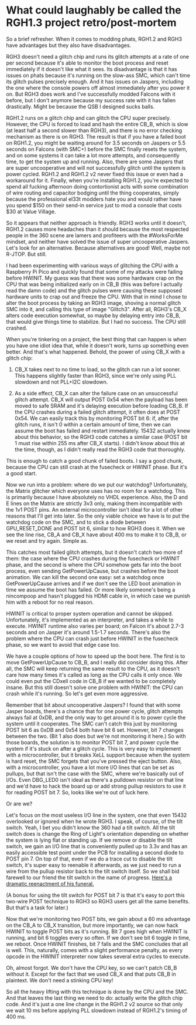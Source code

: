 # What could laughably be called the RGH1.3 project retro/post-mortem

So a brief refresher. When it comes to modding phats, RGH1.2 and RGH3 have advantages but they also have disadvantages.

RGH3 doesn't need a glitch chip and runs its glitch attempts at a rate of one per second because it's able to
monitor the boot process and reset immediately if it doesn't like what it sees. Its disadvantage is that it
has issues on phats because it's running on the slow-ass SMC, which can't time its glitch pulses precisely enough.
And it has issues on Jaspers, including the one where the console powers off almost immediately after you power it on. But
RGH3 does work and I've successfully modded Falcons with it before, but I don't anymore because my success rate
with it has fallen drastically. Might be because the QSB I designed sucks balls.

RGH1.2 runs on a glitch chip and can glitch the CPU super precisely. However, the CPU is forced to load and hash
the entire CB_B, which is slow (at least half a second slower than RGH3), and there is no error checking mechanism
as there is on RGH3. The result is that if you have a failed boot on RGH1.2, you might be waiting around for 3.5
seconds on Jaspers or 5.5 seconds on Falcons (with SMC+) before the SMC finally resets the system, and on some
systems it can take a lot more attempts, and consequently time, to get the system up and running. Also, there are
some Jaspers that are super uncooperative and will not successfully glitch until the system is power cycled.
RGH1.2 and RGH1.2 v2 never fixed this issue or even had a workaround for it. Finally, when you're installing RGH1.2,
you're expected to spend all fucking afternoon doing contortionist acts with some combination of wire routing and
capacitor bodging until the thing cooperates, simply because the professional el33t modders hate you and would rather
have you spend $150 on their send-in service just to mod a console that costs $30 at Value Village.

So it appears that neither approach is friendly. RGH3 works until it doesn't, RGH1.2 causes more headaches than
it should because the most respected people in the 360 scene are lamers and profiteers with the #WorksForMe mindset,
and neither have solved the issue of super uncooperative Jaspers. Let's look for an alternative.
Because alternatives are good! Well, maybe not R-JTOP. But still.

I had been experimenting with various ways of glitching the CPU with a Raspberry Pi Pico and quickly
found that some of my attacks were failing before HWINIT. My guess was that there was some hardware
crap on the CPU that was being initialized early on in CB_B (this was before I actually read the damn
code) and the glitch pulses were causing these supposed hardware units to crap out and freeze the CPU.
With that in mind I chose to alter the boot process by taking an RGH3 image, shoving a normal glitch SMC
into it, and calling this type of image "Glitch3". After all, RGH3's CB_X alters code execution somewhat, so maybe
by delaying entry into CB_B, that would give things time to stabilize. But I had no success. The CPU still
crashed.

When you're tinkering on a project, the best thing that can happen is when you have one idiot idea that, while it
doesn't work, turns up something even better. And that's what happened. Behold, the power of using CB_X with a glitch
chip:

1. CB_X takes next to no time to load, so the glitch can run a lot sooner. This happens slightly faster
   than RGH3, since we're only using PLL slowdown and not PLL+I2C slowdown.

2. As a side effect, CB_X can alter the failure case on an unsuccessful glitch attempt. CB_X will output POST
   0x54 when the payload has been moved to safe SRAM and it's delaying execution before loading CB_B.
   If the CPU crashes during a failed glitch attempt, it often does at POST 0x54. We can easily track this by
   monitoring POST bit 6: if, after the glitch runs, it isn't 0 within a certain amount of time,
   then we can assume the boot has failed and restart immediately. 15432 actually knew about this behavior,
   so the RGH3 code catches a similar case (POST bit 1 must rise within 255 ms after CB_X starts). I didn't
   know about this at the time, though, as I didn't really read the RGH3 code that thoroughly.

This is enough to catch a good chunk of failed boots. I say a good chunk, because the CPU can still crash
at the fusecheck or HWINIT phase. But it's a good start.

Now we run into a problem: where do we put our watchdog? Unfortunately, the Matrix glitcher which everyone uses
has no room for a watchdog. This is primarily because I have absolutely no VHDL experience. Also, the D and E
lines on the Matrix are strictly 3v3 only, making them incompatible with the 1v1 POST pins. An external microcontroller
isn't ideal for a lot of other reasons that I'll get into later. So the only viable choice we have is to put the watchdog
code on the SMC, and to stick a diode between GPU_RESET_DONE and POST bit 6, similar to how RGH3 does it. When we see
the line rise, CB_A and CB_X have about 400 ms to make it to CB_B, or we reset and try again. Simple as.

This catches most failed glitch attempts, but it doesn't catch two more of them: the case where the CPU
crashes during the fusecheck or HWINIT phase, and the second is where the CPU somehow gets far into the
boot process, even sending GetPowerUpCause, but crashes before the boot animation. We can kill the second
one easy: set a watchdog once GetPowerUpCause arrives and if we don't see the LED boot animation in time
we assume the boot has failed. Or more likely someone's being a nincompoop and hasn't plugged his HDMI cable in,
in which case we punish him with a reboot for no real reason.

HWINIT is critical to proper system operation and cannot be skipped. Unfortunately, it's implemented as an
interpreter, and takes a while to execute. HWINIT runtime also varies per board; on Falcon it's about 2.7-3
seconds and on Jasper it's around 1.5-1.7 seconds. There's also the problem where the CPU can crash just before HWINIT
in the fusecheck phase, so we want to avoid that edge case too. 

We have a couple options of how to speed up the boot here. The first is to move GetPowerUpCause to CB_B,
and I really did consider doing this. After all, the SMC will keep returning the same result to the CPU,
as it doesn't care how many times it's called as long as the CPU calls it only once. We could even put
the CDxell code in CB_B if we wanted to be completely insane. But this still doesn't solve one problem
with HWINIT: the CPU can crash while it's running. So let's get even more aggressive.

Remember that bit about uncooperative Jaspers? I found that with some Jasper boards, there's a chance that
for one power cycle, glitch attempts always fail at 0xDB, and the only way to get around it is to power cycle
the system until it cooperates. The SMC can't catch this just by monitoring POST bit 6 as 0xDB and 0x54 both
have bit 6 set. However, bit 7 changes between the two. (Bit 1 also does but we're not monitoring it here.)
So with those boards, the solution is to monitor POST bit 7, and power cycle the system if it's stuck on after
a glitch cycle. This is very easy to implement with a microcontroller, but it breaks XeLL support because
when the system is hard reset, the SMC forgets that you've pressed the eject button. Also, with a microcontroller,
you have a lot more I/O lines that can be set as pullups, but that isn't the case with the SMC, where we're
basically out of I/Os. Even DBG_LED0 isn't ideal as there's a pulldown resistor on that line and we'd have
to hack the board up or add strong pullup resistors to use it for reading POST bit 7. So, looks like we're out of luck here.

Or are we?

Let's focus on the most useless I/O line in the system, one that even 15432 overlooked or ignored when he wrote
RGH3. I speak, of course, of the tilt switch. Yeah, I bet you didn't know the 360 had a tilt switch. All
the tilt switch does is change the Ring of Light's orientation depending on whether the system is lying flat or
standing up. If we remove or disable the tilt switch, we gain an I/O line that is conveniently pulled up to 3.3v
and has an easily accessible test point under the PCB for installing a second diode to POST pin 7. On top of that,
even if we do a trace cut to disable the tilt switch, it's super easy to reenable it afterwards, as we just need
to run a wire from the pullup resistor back to the tilt switch itself. So we shall bid farewell to our friend
the tilt switch in the name of progress. [Here's a dramatic reenactment of his funeral.](https://youtu.be/0Y2BxyOyH3Q?t=18)

(A bonus for using the tilt switch for POST bit 7 is that it's easy to port this two-wire POST technique to RGH3
 so RGH3 users get all the same benefits. But that's a task for later.)

Now that we're monitoring two POST bits, we gain about a 60 ms advantage on the CB_A to CB_X transition, but more
importantly, we can now hack HWINIT to toggle POST bits as it's running. Bit 7 goes high when HWINIT is running,
and bit 6 toggles every so often. If we don't see bit 6 toggle in time, we reboot. Once HWINIT finishes, bit 7 falls
and the SMC concludes that all is well. This, naturally, comes with a slight performance penalty,
as every opcode in the HWINIT interpreter now takes several extra cycles to execute. 

Oh, almost forgot. We don't have the CPU key, so we can't patch CB_B without it. Except for the fact that
we used CB_X and that puts CB_B in plaintext. We don't need a stinking CPU key!

So all the heavy lifting with this technique is done by the CPU and the SMC. And that leaves the last thing we
need to do: actually write the glitch chip code. And it's just a one line change in the RGH1.2 v2 source so that
only we wait 10 ms before applying PLL slowdown instead of RGH1.2's timing of 400 ms.

